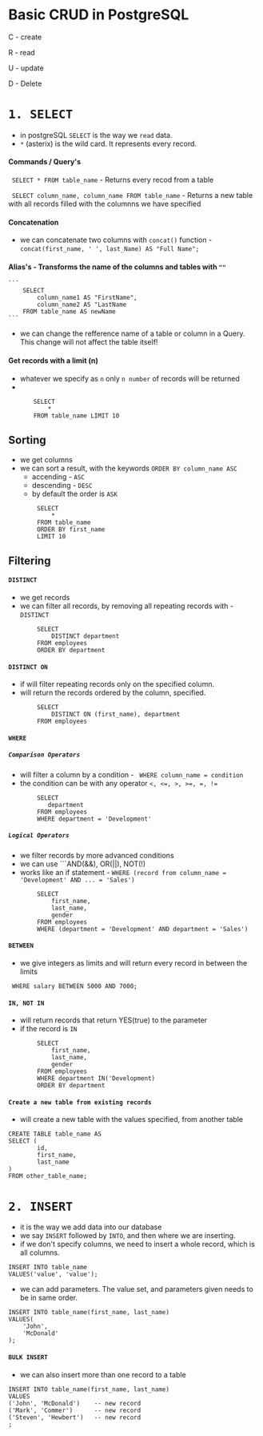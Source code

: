 # Basic CRUD in PostgreSQL

C - create

R - read

U - update

D - Delete

# ```1. SELECT``` 

- in postgreSQL ```SELECT``` is the way we ```read``` data.
- ```*``` (asterix) is the wild card. It represents every record.

#### Commands / Query's
``` SELECT * FROM table_name``` - Returns every recod from a table 

``` SELECT column_name, column_name FROM table_name``` - Returns a new table with all records filled with the columnns we have specified

#### Concatenation
  - we can concatenate two columns with ```concat()``` function - ```concat(first_name, ' ', last_Name) AS "Full Name";```


#### Alias's - Transforms the name of the columns and tables with ```""```

    ```
        SELECT
            column_name1 AS "FirstName", 
            column_name2 AS "LastName
        FROM table_name AS newName
    ```
    
  - we can change the refference name of a table or column in a Query. This change will not affect the table itself!

#### Get records with a limit (n)
- whatever we specify as ```n``` only ```n number``` of records will be returned
- 
 ```
        SELECT
            *
        FROM table_name LIMIT 10
  ```
## Sorting 
- we get columns
- we can sort a result, with the keywords ```ORDER BY column_name ASC```
  - accending - ```ASC```
  - descending - ```DESC```
  - by default the order is ```ASK```

```
        SELECT
            *
        FROM table_name
        ORDER BY first_name
        LIMIT 10
  ```

## Filtering 

#### ```DISTINCT```
- we get records
- we can filter all records, by removing all repeating records with - ```DISTINCT```
  
```
        SELECT
            DISTINCT department
        FROM employees
        ORDER BY department
  ```

#### ```DISTINCT ON```
- if will filter repeating records only on the specified column.
- will return the records ordered by the column, specified.
  
```
        SELECT
            DISTINCT ON (first_name), department
        FROM employees
 ```

#### ```WHERE```

##### ```Comparison Operators```
- will filter a column by a condition - ``` WHERE column_name = condition```
- the condition can be with any operator ```<, <=, >, >=, =, !=```

```
        SELECT
           department
        FROM employees
        WHERE department = 'Development'
 ```

##### ```Logical Operators```
- we filter records by more advanced conditions
- we can use ```AND(&&), OR(||), NOT(!)
- works like an if statement - ```WHERE (record from column_name = 'Development' AND ... = 'Sales')```

```
        SELECT
            first_name,
            last_name,
            gender
        FROM employees
        WHERE (department = 'Development' AND department = 'Sales')
 ```

#### ```BETWEEN```
- we give integers as limits and will return every record in between the limits

``` WHERE salary BETWEEN 5000 AND 7000;```

#### ```IN, NOT IN```
-  will return records that return YES(true) to the parameter
-  if the record is ```IN```

```
        SELECT
            first_name,
            last_name,
            gender
        FROM employees
        WHERE department IN('Development)
        ORDER BY department
 ```

#### ```Create a new table from existing records```
- will create a new table with the values specified, from another table

```
CREATE TABLE table_name AS
SELECT (
        id,
        first_name,
        last_name
)
FROM other_table_name;

```


# ```2. INSERT``` 
- it is the way we add data into our database
- we say ```INSERT``` followed by ```INTO```, and then where we are inserting.
- if we don't specify columns, we need to insert a whole record, which is all columns.

```
INSERT INTO table_name
VALUES('value', 'value');

```

- we can add parameters. The value set, and parameters given needs to be in same order.

```
INSERT INTO table_name(first_name, last_name)
VALUES(
    'John',
    'McDonald'
);

```

#### ```BULK INSERT```
- we can also insert more than one record to a table

```
INSERT INTO table_name(first_name, last_name)
VALUES
('John', 'McDonald')    -- new record
('Mark', 'Commer')      -- new record
('Steven', 'Hewbert')   -- new record
;

```







